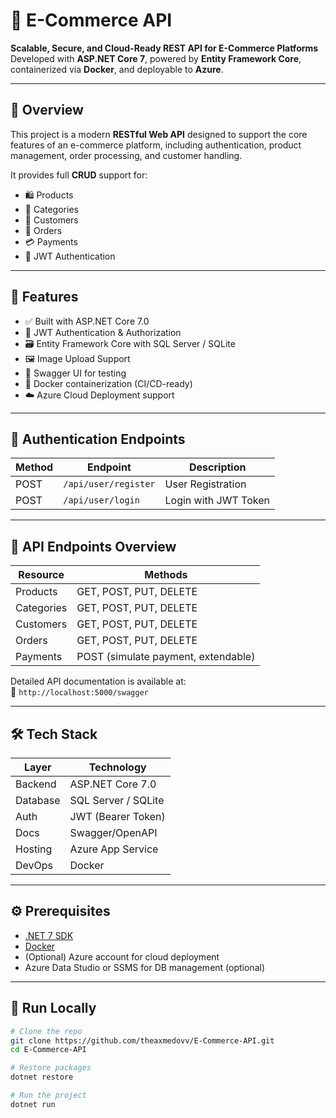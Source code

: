 # 🛒 E-Commerce API

**Scalable, Secure, and Cloud-Ready REST API for E-Commerce Platforms**  
Developed with **ASP.NET Core 7**, powered by **Entity Framework Core**, containerized via **Docker**, and deployable to **Azure**.

---

## 📌 Overview

This project is a modern **RESTful Web API** designed to support the core features of an e-commerce platform, including authentication, product management, order processing, and customer handling.

It provides full **CRUD** support for:

- 🛍️ Products  
- 📁 Categories  
- 🧑 Customers  
- 🧾 Orders  
- 💳 Payments  
- 🔐 JWT Authentication

---

## 🚀 Features

- ✅ Built with ASP.NET Core 7.0
- 🔐 JWT Authentication & Authorization
- 🗃️ Entity Framework Core with SQL Server / SQLite
- 🖼️ Image Upload Support
- 📘 Swagger UI for testing
- 🐳 Docker containerization (CI/CD-ready)
- ☁️ Azure Cloud Deployment support

---

## 🔐 Authentication Endpoints

| Method | Endpoint             | Description           |
|--------|----------------------|-----------------------|
| POST   | `/api/user/register` | User Registration     |
| POST   | `/api/user/login`    | Login with JWT Token  |

---

## 📁 API Endpoints Overview

| Resource    | Methods                              |
|-------------|--------------------------------------|
| Products    | GET, POST, PUT, DELETE               |
| Categories  | GET, POST, PUT, DELETE               |
| Customers   | GET, POST, PUT, DELETE               |
| Orders      | GET, POST, PUT, DELETE               |
| Payments    | POST (simulate payment, extendable)  |

Detailed API documentation is available at:  
🔗 `http://localhost:5000/swagger`

---

## 🛠 Tech Stack

| Layer     | Technology               |
|-----------|--------------------------|
| Backend   | ASP.NET Core 7.0         |
| Database  | SQL Server / SQLite      |
| Auth      | JWT (Bearer Token)       |
| Docs      | Swagger/OpenAPI          |
| Hosting   | Azure App Service        |
| DevOps    | Docker                   |

---

## ⚙ Prerequisites

- [.NET 7 SDK](https://dotnet.microsoft.com/en-us/download/dotnet/7.0)
- [Docker](https://www.docker.com/products/docker-desktop)
- (Optional) Azure account for cloud deployment
- Azure Data Studio or SSMS for DB management (optional)

---

## 🧪 Run Locally

```bash
# Clone the repo
git clone https://github.com/theaxmedovv/E-Commerce-API.git
cd E-Commerce-API

# Restore packages
dotnet restore

# Run the project
dotnet run
